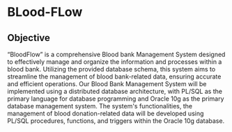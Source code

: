 # BLood-FLow
## Objective
“BloodFlow” is a comprehensive Blood bank Management System designed to effectively manage and organize the information and processes within a blood bank. Utilizing the provided database schema, this system aims to streamline the management of blood bank-related data, ensuring accurate and efficient operations. Our Blood Bank Management System will be implemented using a distributed database architecture, with PL/SQL as the primary language for database programming and Oracle 10g as the primary database management system. The system's functionalities, the management of blood donation-related data will be developed using PL/SQL procedures, functions, and triggers within the Oracle 10g database. 
